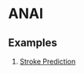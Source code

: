 # ANAI

## Examples

1. [Stroke Prediction](https://www.kaggle.com/code/d4rklucif3r/introducing-anai-stroke-prediction)
